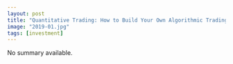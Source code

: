 ```yaml
---
layout: post
title: "Quantitative Trading: How to Build Your Own Algorithmic Trading Business"
image: "2019-01.jpg"
tags: [investment]
---
```


No summary available.